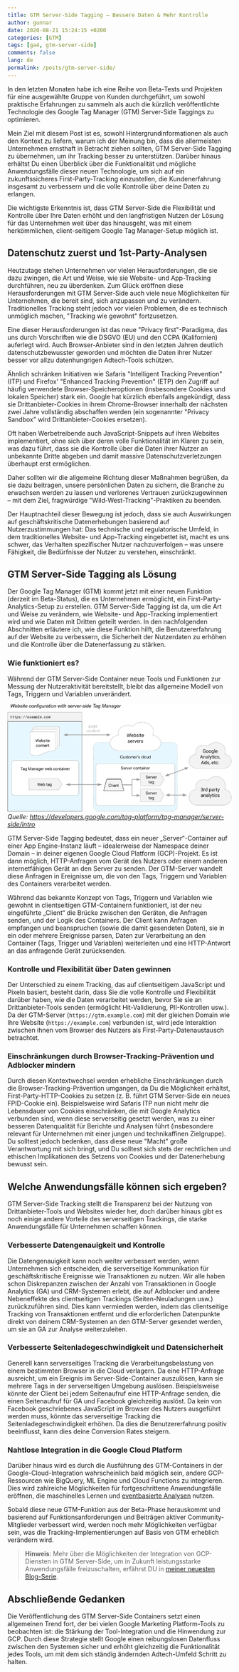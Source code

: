 ```yaml
---
title: GTM Server-Side Tagging – Bessere Daten & Mehr Kontrolle
author: gunnar
date: 2020-08-21 15:24:15 +0200
categories: [GTM]
tags: [ga4, gtm-server-side]
comments: false
lang: de
permalink: /posts/gtm-server-side/
---
```


In den letzten Monaten habe ich eine Reihe von Beta-Tests und Projekten für eine ausgewählte Gruppe von Kunden durchgeführt, um sowohl praktische Erfahrungen zu sammeln als auch die kürzlich veröffentlichte Technologie des Google Tag Manager (GTM) Server-Side Taggings zu optimieren.

Mein Ziel mit diesem Post ist es, sowohl Hintergrundinformationen als auch den Kontext zu liefern, warum ich der Meinung bin, dass die allermeisten Unternehmen ernsthaft in Betracht ziehen sollten, GTM Server-Side Tagging zu übernehmen, um ihr Tracking besser zu unterstützen. Darüber hinaus erhältst Du einen Überblick über die Funktionalität und mögliche Anwendungsfälle dieser neuen Technologie, um sich auf ein zukunftssicheres First-Party-Tracking einzustellen, die Kundenerfahrung insgesamt zu verbessern und die volle Kontrolle über deine Daten zu erlangen.

Die wichtigste Erkenntnis ist, dass GTM Server-Side die Flexibilität und Kontrolle über Ihre Daten erhöht und den langfristigen Nutzen der Lösung für das Unternehmen weit über das hinausgeht, was mit einem herkömmlichen, client-seitigem Google Tag Manager-Setup möglich ist.

## Datenschutz zuerst und 1st-Party-Analysen

Heutzutage stehen Unternehmen vor vielen Herausforderungen, die sie dazu zwingen, die Art und Weise, wie sie Website- und App-Tracking durchführen, neu zu überdenken. Zum Glück eröffnen diese Herausforderungen mit GTM Server-Side auch viele neue Möglichkeiten für Unternehmen, die bereit sind, sich anzupassen und zu verändern. Traditionelles Tracking steht jedoch vor vielen Problemen, die es technisch unmöglich machen, "Tracking wie gewohnt" fortzusetzen.

Eine dieser Herausforderungen ist das neue "Privacy first"-Paradigma, das uns durch Vorschriften wie die DSGVO (EU) und den CCPA (Kalifornien) auferlegt wird. Auch Browser-Anbieter sind in den letzten Jahren deutlich datenschutzbewusster geworden und möchten die Daten ihrer Nutzer besser vor allzu datenhungrigen Adtech-Tools schützen.

Ähnlich schränken Initiativen wie Safaris "Intelligent Tracking Prevention" (ITP) und Firefox' "Enhanced Tracking Prevention" (ETP) den Zugriff auf häufig verwendete Browser-Speicheroptionen (insbesondere Cookies und lokalen Speicher) stark ein. Google hat kürzlich ebenfalls angekündigt, dass sie Drittanbieter-Cookies in ihrem Chrome-Browser innerhalb der nächsten zwei Jahre vollständig abschaffen werden (ein sogenannter "Privacy Sandbox" wird Drittanbieter-Cookies ersetzen).

Oft haben Werbetreibende auch JavaScript-Snippets auf ihren Websites implementiert, ohne sich über deren volle Funktionalität im Klaren zu sein, was dazu führt, dass sie die Kontrolle über die Daten ihrer Nutzer an unbekannte Dritte abgeben und damit massive Datenschutzverletzungen überhaupt erst ermöglichen.

Daher sollten wir die allgemeine Richtung dieser Maßnahmen begrüßen, da sie dazu beitragen, unsere persönlichen Daten zu sichern, die Branche zu erwachsen werden zu lassen und verlorenes Vertrauen zurückzugewinnen – mit dem Ziel, fragwürdige "Wild-West-Tracking"-Praktiken zu beenden.

Der Hauptnachteil dieser Bewegung ist jedoch, dass sie auch Auswirkungen auf geschäftskritische Datenerhebungen basierend auf Nutzerzustimmungen hat: Das technische und regulatorische Umfeld, in dem traditionelles Website- und App-Tracking eingebettet ist, macht es uns schwer, das Verhalten spezifischer Nutzer nachzuverfolgen – was unsere Fähigkeit, die Bedürfnisse der Nutzer zu verstehen, einschränkt.

## GTM Server-Side Tagging als Lösung

Der Google Tag Manager (GTM) kommt jetzt mit einer neuen Funktion (derzeit im Beta-Status), die es Unternehmen ermöglicht, ein First-Party-Analytics-Setup zu erstellen. GTM Server-Side Tagging ist da, um die Art und Weise zu verändern, wie Website- und App-Tracking implementiert wird und wie Daten mit Dritten geteilt werden. In den nachfolgenden Abschnitten erläutere ich, wie diese Funktion hilft, die Benutzererfahrung auf der Website zu verbessern, die Sicherheit der Nutzerdaten zu erhöhen und die Kontrolle über die Datenerfassung zu stärken.

### Wie funktioniert es?

Während der GTM Server-Side Container neue Tools und Funktionen zur Messung der Nutzeraktivität bereitstellt, bleibt das allgemeine Modell von Tags, Triggern und Variablen unverändert.

![gtm-server-side-architecture](/assets/img/gtm-server-side/server-side-tagging.png)
_Quelle: https://developers.google.com/tag-platform/tag-manager/server-side/intro_

GTM Server-Side Tagging bedeutet, dass ein neuer „Server“-Container auf einer App Engine-Instanz läuft – idealerweise der Namespace deiner Domain – in deiner eigenen Google Cloud Platform (GCP)-Projekt. Es ist dann möglich, HTTP-Anfragen vom Gerät des Nutzers oder einem anderen internetfähigen Gerät an den Server zu senden. Der GTM-Server wandelt diese Anfragen in Ereignisse um, die von den Tags, Triggern und Variablen des Containers verarbeitet werden.

Während das bekannte Konzept von Tags, Triggern und Variablen wie gewohnt in clientseitigen GTM-Containern funktioniert, ist der neu eingeführte „Client“ die Brücke zwischen den Geräten, die Anfragen senden, und der Logik des Containers. Der Client kann Anfragen empfangen und beanspruchen (sowie die damit gesendeten Daten), sie in ein oder mehrere Ereignisse parsen, Daten zur Verarbeitung an den Container (Tags, Trigger und Variablen) weiterleiten und eine HTTP-Antwort an das anfragende Gerät zurücksenden.

### Kontrolle und Flexibilität über Daten gewinnen

Der Unterschied zu einem Tracking, das auf clientseitigem JavaScript und Pixeln basiert, besteht darin, dass Sie die volle Kontrolle und Flexibilität darüber haben, wie die Daten verarbeitet werden, bevor Sie sie an Drittanbieter-Tools senden (ermöglicht Hit-Validierung, PII-Kontrollen usw.). Da der GTM-Server (`https://gtm.example.com`) mit der gleichen Domain wie Ihre Website (`https://example.com`) verbunden ist, wird jede Interaktion zwischen ihnen vom Browser des Nutzers als First-Party-Datenaustausch betrachtet.

### Einschränkungen durch Browser-Tracking-Prävention und Adblocker mindern

Durch diesen Kontextwechsel werden erhebliche Einschränkungen durch die Browser-Tracking-Prävention umgangen, da Du die Möglichkeit erhältst, First-Party-HTTP-Cookies zu setzen (z. B. führt GTM Server-Side ein neues FPID-Cookie ein). Beispielsweise wird Safaris ITP nun nicht mehr die Lebensdauer von Cookies einschränken, die mit Google Analytics verbunden sind, wenn diese serverseitig gesetzt werden, was zu einer besseren Datenqualität für Berichte und Analysen führt (insbesondere relevant für Unternehmen mit einer jungen und technikaffinen Zielgruppe). Du solltest jedoch bedenken, dass diese neue "Macht" große Verantwortung mit sich bringt, und Du solltest sich stets der rechtlichen und ethischen Implikationen des Setzens von Cookies und der Datenerhebung bewusst sein.

## Welche Anwendungsfälle können sich ergeben?

GTM Server-Side Tracking stellt die Transparenz bei der Nutzung von Drittanbieter-Tools und Websites wieder her, doch darüber hinaus gibt es noch einige andere Vorteile des serverseitigen Trackings, die starke Anwendungsfälle für Unternehmen schaffen können.

### Verbesserte Datengenauigkeit und Kontrolle

Die Datengenauigkeit kann noch weiter verbessert werden, wenn Unternehmen sich entscheiden, die serverseitige Kommunikation für geschäftskritische Ereignisse wie Transaktionen zu nutzen. Wir alle haben schon Diskrepanzen zwischen der Anzahl von Transaktionen in Google Analytics (GA) und CRM-Systemen erlebt, die auf Adblocker und andere Nebeneffekte des clientseitigen Trackings (Seiten-Neuladungen usw.) zurückzuführen sind. Dies kann vermieden werden, indem das clientseitige Tracking von Transaktionen entfernt und die erforderlichen Datenpunkte direkt von deinem CRM-Systemen an den GTM-Server gesendet werden, um sie an GA zur Analyse weiterzuleiten.

### Verbesserte Seitenladegeschwindigkeit und Datensicherheit

Generell kann serverseitiges Tracking die Verarbeitungsbelastung von einem bestimmten Browser in die Cloud verlagern. Da eine HTTP-Anfrage ausreicht, um ein Ereignis im Server-Side-Container auszulösen, kann sie mehrere Tags in der serverseitigen Umgebung auslösen. Beispielsweise könnte der Client bei jedem Seitenaufruf eine HTTP-Anfrage senden, die einen Seitenaufruf für GA und Facebook gleichzeitig auslöst. Da kein von Facebook geschriebenes JavaScript im Browser des Nutzers ausgeführt werden muss, könnte das serverseitige Tracking die Seitenladegeschwindigkeit erhöhen. Da dies die Benutzererfahrung positiv beeinflusst, kann dies deine Conversion Rates steigern.

### Nahtlose Integration in die Google Cloud Platform

Darüber hinaus wird es durch die Ausführung des GTM-Containers in der Google-Cloud-Integration wahrscheinlich bald möglich sein, andere GCP-Ressourcen wie BigQuery, ML Engine und Cloud Functions zu integrieren. Dies wird zahlreiche Möglichkeiten für fortgeschrittene Anwendungsfälle eröffnen, die maschinelles Lernen und [eventbasierte Analysen](https://gunnargriese.com/posts/ga4-the-cdp-you-didnt-know-you-had/) nutzen.

Sobald diese neue GTM-Funktion aus der Beta-Phase herauskommt und basierend auf Funktionsanforderungen und Beiträgen aktiver Community-Mitglieder verbessert wird, werden noch mehr Möglichkeiten verfügbar sein, was die Tracking-Implementierungen auf Basis von GTM erheblich verändern wird.

> **Hinweis**: Mehr über die Möglichkeiten der Integration von GCP-Diensten in GTM Server-Side, um in Zukunft leistungsstarke Anwendungsfälle freizuschalten, erfährst DU in [meiner neuesten Blog-Serie](https://gunnargriese.com/posts/gtm-server-side-firestore-integrations/).

## Abschließende Gedanken

Die Veröffentlichung des GTM Server-Side Containers setzt einen allgemeinen Trend fort, der bei vielen Google Marketing Platform-Tools zu beobachten ist: die Stärkung der Tool-Integration und die Hinwendung zur GCP. Durch diese Strategie stellt Google einen reibungslosen Datenfluss zwischen den Systemen sicher und erhöht gleichzeitig die Funktionalität jedes Tools, um mit dem sich ständig ändernden Adtech-Umfeld Schritt zu halten.
